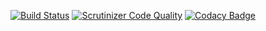 [![Build Status](https://travis-ci.org/AdrianPop/sense.svg)](https://travis-ci.org/AdrianPop/sense)
[![Scrutinizer Code Quality](https://scrutinizer-ci.com/g/AdrianPop/sense/badges/quality-score.png?b=master)](https://scrutinizer-ci.com/g/AdrianPop/sense/?branch=master)
[![Codacy Badge](https://www.codacy.com/project/badge/ef3187aef753452c8ec48c6c32c3ecf7)](https://www.codacy.com/app/contact_19/sense)
